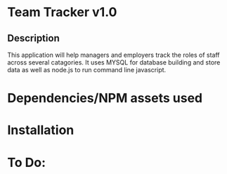 # Team Tracker v1.0

## Description 

This application will help managers and employers track the roles of staff across several catagories. 
It uses MYSQL for database building and store data as well as node.js to run command line javascript.

# Dependencies/NPM assets used

# Installation 

# To Do:

